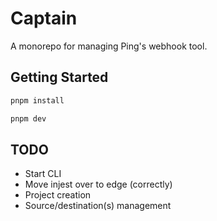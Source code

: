 # Captain

A monorepo for managing Ping's webhook tool.

## Getting Started

```bash
pnpm install

pnpm dev
```

## TODO

- Start CLI
- Move injest over to edge (correctly)
- Project creation
- Source/destination(s) management
